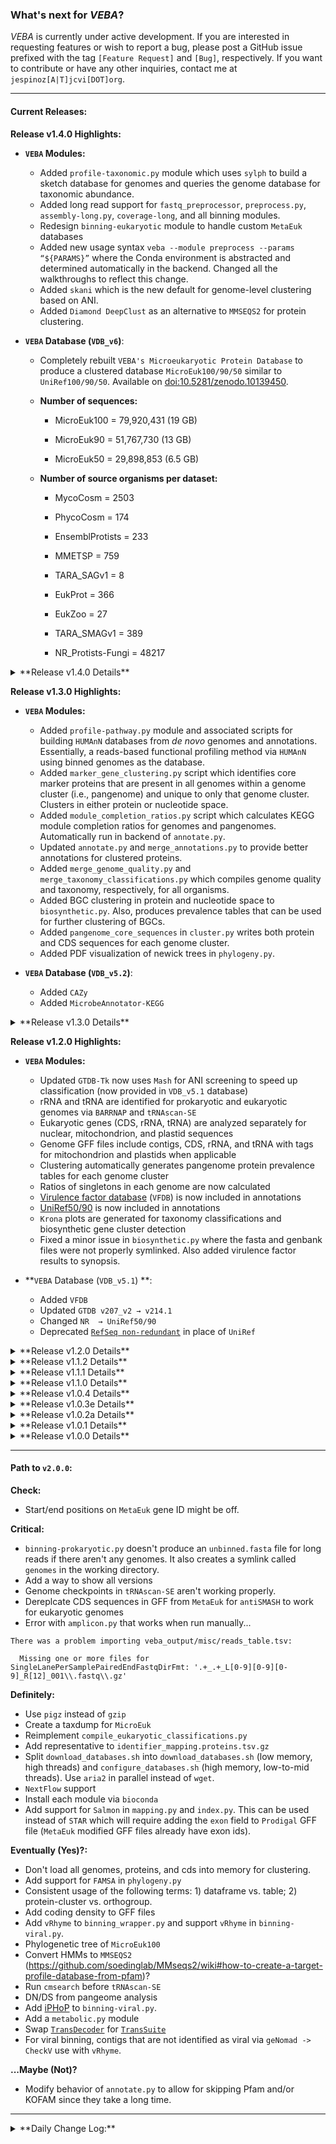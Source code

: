 ### What's next for *VEBA*?

*VEBA* is currently under active development. If you are interested in requesting features or wish to report a bug, please post a GitHub issue prefixed with the tag `[Feature Request]` and `[Bug]`, respectively.  If you want to contribute or have any other inquiries, contact me at `jespinoz[A|T]jcvi[DOT]org`.

________________________________________________________________

#### Current Releases:

**Release v1.4.0 Highlights:**

* **`VEBA` Modules:**

	* Added `profile-taxonomic.py` module which uses `sylph` to build a sketch database for genomes and queries the genome database for taxonomic abundance.
	* Added long read support for `fastq_preprocessor`, `preprocess.py`, `assembly-long.py`, `coverage-long`, and all binning modules.
	* Redesign `binning-eukaryotic` module to handle custom `MetaEuk` databases
	* Added new usage syntax `veba --module preprocess --params “${PARAMS}”` where the Conda environment is abstracted and determined automatically in the backend.  Changed all the walkthroughs to reflect this change.
	* Added `skani` which is the new default for genome-level clustering based on ANI.
	* Added `Diamond DeepClust` as an alternative to `MMSEQS2` for protein clustering.

* **`VEBA` Database (`VDB_v6`)**:

	* Completely rebuilt `VEBA's Microeukaryotic Protein Database` to produce a clustered database `MicroEuk100/90/50` similar to `UniRef100/90/50`. Available on [doi:10.5281/zenodo.10139450](https://zenodo.org/records/10139451).

	* **Number of sequences:**

		 * MicroEuk100 = 79,920,431 (19 GB)
		
		 * MicroEuk90  = 51,767,730 (13 GB)
		
		 * MicroEuk50  = 29,898,853 (6.5 GB)

 

	* **Number of source organisms per dataset:**

		* MycoCosm = 2503
		
		* PhycoCosm = 174
		
		* EnsemblProtists = 233
		
		* MMETSP = 759
		
		* TARA_SAGv1 = 8
		
		* EukProt = 366
		
		* EukZoo = 27
		
		* TARA_SMAGv1 = 389
		
		* NR_Protists-Fungi = 48217

<details>
	<summary>**Release v1.4.0 Details**</summary>
* [2023.12.15] - Added `profile-taxonomic.py` module which uses `sylph` to build a sketch database for genomes and queries the genome database similar to `Kraken` for taxonomic abundance.
* [2023.12.14] - Removed requirement to have `--estimated_assembly_size` for Flye per [Flye Issue #652](https://github.com/fenderglass/Flye/issues/652).
* [2023.12.14] - Added `sylph` to `VEBA-profile_env` for abundance profiling of genomes.
* [2023.12.13] - Dereplicate duplicate contigs in `concatenate_fasta.py`.
* [2023.12.12] - Added `--reference_gzipped` to `index.py` and `mapping.py` with new default being that the reference fasta is not gzipped.
* [2023.12.11] - Added `skani` as new default for genome clustering in `cluster.py`, `global_clustering.py`, and `local_clustering.py`.
* [2023.12.11] - Added support for long reads in `fastq_preprocessor`, `preprocess.py`, `assembly-long.py`, `coverage-long`, and all binning modules.
* [2023.11.28] - Fixed `annotations.protein_clusters.tsv.gz` from `merge_annotations.py` added in patch update of `v1.3.1`.
* [2023.11.14] - Added support for missing values in `compile_eukaryotic_classifications.py`.
* [2023.11.13] - Added `--metaeuk_split_memory_limit` argument with (experimental) default set to `36G` in `binning-eukaryotic.py` and `eukaryotic_gene_modeling.py`.
* [2023.11.10] - Added `--compressed 1` to `mmseqs createdb` in `download_databases.sh` installation script.
* [2023.11.10] - Added a check to `check_fasta_duplicates.py` and `clean_fasta.py` to make sure there are no `>` characters in fasta sequence caused from concatenating fasta files that are missing linebreaks.
* [2023.11.10] - Added `Diamond DeepClust` to `clustering_wrapper.py`, `global/local_clustering.py`, and `cluster.py`.  Changed `mmseqs2_wrapper.py` to `clustering_wrapper.py`.  Changed `easy-cluster` and `easy-linclust` to `mmseqs-cluster` and `mmseqs-linclust`.
* [2023.11.9] - Fixed viral quality in `merge_genome_quality_assessments.py`
* [2023.11.3] - Changed `consensus_genome_classification.py` to `consensus_genome_classification_ranked.py`.  Also, default behavior to allow for missing taxonomic levels.
* [2023.11.2] - Fixed the `merge_annotations.py` resulting in a memory leak when creating the `annotations.protein_clusters.tsv.gz` output table.  However, still need to correct the formatting for empty sets and string lists.

</details>

**Release v1.3.0 Highlights:**

* **`VEBA` Modules:**
	* Added `profile-pathway.py` module and associated scripts for building `HUMAnN` databases from *de novo* genomes and annotations.  Essentially, a reads-based functional profiling method via `HUMAnN` using binned genomes as the database.
	* Added `marker_gene_clustering.py` script which identifies core marker proteins that are present in all genomes within a genome cluster (i.e., pangenome) and unique to only that genome cluster.  Clusters in either protein or nucleotide space.
	* Added `module_completion_ratios.py` script which calculates KEGG module completion ratios for genomes and pangenomes. Automatically run in backend of `annotate.py`.
	* Updated `annotate.py` and `merge_annotations.py` to provide better annotations for clustered proteins.
	* Added `merge_genome_quality.py` and `merge_taxonomy_classifications.py` which compiles genome quality and taxonomy, respectively, for all organisms.
	* Added BGC clustering in protein and nucleotide space to `biosynthetic.py`.  Also, produces prevalence tables that can be used for further clustering of BGCs.
	* Added `pangenome_core_sequences` in `cluster.py` writes both protein and CDS sequences for each genome cluster.
	* Added PDF visualization of newick trees in `phylogeny.py`.

	
* **`VEBA` Database (`VDB_v5.2`)**:
	* Added `CAZy`
	* Added `MicrobeAnnotator-KEGG`

<details>
	<summary>**Release v1.3.0 Details**</summary>
	
* Update `annotate.py` and `merge_annotations.py` to handle `CAZy`.  They also properly address clustered protein annotations now. 
* Added `module_completion_ratio.py` script which is a fork of `MicrobeAnnotator` [`ko_mapper.py`](https://github.com/cruizperez/MicrobeAnnotator/blob/master/microbeannotator/pipeline/ko_mapper.py).  Also included a database [Zenodo: 10020074](https://zenodo.org/records/10020074) which will be included in `VDB_v5.2`
* Added a checkpoint for `tRNAscan-SE` in `binning-prokaryotic.py` and `eukaryotic_gene_modeling_wrapper.py`.
* Added `profile-pathway.py` module and `VEBA-profile_env` environments which is a wrapper around `HUMAnN` for the custom database created from `annotate.py` and `compile_custom_humann_database_from_annotations.py`
* Added `GenoPype version` to log output
* Added `merge_genome_quality.py` which combines `CheckV`, `CheckM2`, and `BUSCO` results.
* Added `compile_custom_humann_database_from_annotations.py` which compiles a `HUMAnN` protein database table from the output of `annotate.py` and taxonomy classifications.
* Added functionality to `merge_taxonomy_classifications.py` to allow for `--no_domain` and `--no_header` which will serve as input to `compile_custom_humann_database_from_annotations.py`
* Added `marker_gene_clustering.py` script which gets core marker genes unique to each SLC (i.e., pangenome). `average_number_of_copies_per_genome` to protein clusters.
* Added `--minimum_core_prevalence` in `global_clustering.py`, `local_clustering.py`, and `cluster.py` which indicates prevalence ratio of protein clusters in a SLC will be considered core.  Also remove `--no_singletons` from `cluster.py` to avoid complications with marker genes.  Relabeled `--input` to `--genomes_table` in clustering scripts/module.
* Added a check in `coverage.py` to see if the `mapped.sorted.bam` files are created, if they are then skip them.  Not yet implemented for GNU parallel option.
* Changed default representative sequence format from table to fasta for `mmseqs2_wrapper.py`.
* Added `--nucleotide_fasta_output` to `antismash_genbank_to_table.py` which outputs the actual BGC DNA sequence. Changed `--fasta_output` to `--protein_fasta_output` and added output to `biosynthetic.py`. Changed BGC component identifiers to `[bgc_id]_[position_in_bgc]|[start]:[end]([strand])` to match with `MetaEuk` identifiers. Changed `bgc_type` to `protocluster_type`.  `biosynthetic.py` now supports GFF files from `MetaEuk` (exon and gene features not supported by `antiSMASH`).  Fixed error related to `antiSMASH` adding CDS (i.e., `allorf_[start]_[end]`) that are not in GFF so `antismash_genbank_to_table.py` failed in those cases. 
* Added `ete3` to `VEBA-phylogeny_env.yml` and automatically renders trees to PDF.
* Added presets for `MEGAHIT` using the `--megahit_preset` option. 
* The change for using `--mash_db` with `GTDB-Tk` violated the assumption that all prokaryotic classifications had a `msa_percent` field which caused the cluster-level taxonomy to fail.  `compile_prokaryotic_genome_cluster_classification_scores_table.py` fixes this by uses `fastani_ani` as the weight when genomes were classified using ANI and `msa_percent` for everything else.  Initial error caused unclassified prokaryotic for all cluster-level classifications.
* Fixed small error where empty gff files with an asterisk in the name were created for samples that didn't have any prokaryotic MAGs.
* Fixed critical error where descriptions in header were not being removed in `eukaryota.scaffolds.list` and did not remove eukaryotic scaffolds in `seqkit grep` so `DAS_Tool` output eukaryotic MAGs in `identifier_mapping.tsv` and `__DASTool_scaffolds2bin.no_eukaryota.txt`
* Fixed `krona.html` in `biosynthetic.py` which was being created incorrectly from `compile_krona.py` script.
* Create `pangenome_core_sequences` in `global_clustering.py` and `local_clustering.py` which writes both protein and CDS sequences for each SLC.  Also made default in `cluster.py` to NOT do local clustering switching `--no_local_clustering` to `--local_clustering`.
* `pandas.errors.InvalidIndexError: Reindexing only valid with uniquely valued Index objects` in `biosynthetic.py` when `Diamond` finds multiple regions in one hit that matches.  Added `--sort_by` and `--ascending` to `concatenate_dataframes.py` along with automatic detection and removal of duplicate indices.  Also added `--sort_by bitscore` in `biosynthetic.py`.
* Added core pangenome and singleton hits to clustering output
* Updated `--megahit_memory` default from 0.9 to 0.99
* Fixed error in `genomad_taxonomy_wrapper.py` where `viral_taxonomy.tsv` should have been `taxonomy.tsv`.
* Fixed minor error in `assembly.py` that was preventing users from using `SPAdes` programs that were not `spades.py`, `metaspades.py`, or `rnaspades.py` that was the result of using an incorrect string formatting.
* Updated `bowtie2` in preprocess, assembly, and mapping modules.  Updated `fastp` and `fastq_preprocessor` in preprocess module.

</details>


**Release v1.2.0 Highlights:**

* **`VEBA` Modules:**
	* Updated `GTDB-Tk` now uses `Mash` for ANI screening to speed up classification (now provided in `VDB_v5.1` database)
	* rRNA and tRNA are identified for prokaryotic and eukaryotic genomes via `BARRNAP` and `tRNAscan-SE`
	* Eukaryotic genes (CDS, rRNA, tRNA) are analyzed separately for nuclear, mitochondrion, and plastid sequences
	* Genome GFF files include contigs, CDS, rRNA, and tRNA with tags for mitochondrion and plastids when applicable
	* Clustering automatically generates pangenome protein prevalence tables for each genome cluster
	* Ratios of singletons in each genome are now calculated
	* [Virulence factor database](http://www.mgc.ac.cn/VFs/main.htm) (`VFDB`) is now included in annotations
	* [UniRef50/90](https://www.uniprot.org/help/uniref) is now included in annotations
	* `Krona` plots are generated for taxonomy classifications and biosynthetic gene cluster detection
	* Fixed a minor issue in `biosynthetic.py` where the fasta and genbank files were not properly symlinked.  Also added virulence factor results to synopsis.
	
	
* **`VEBA` Database (`VDB_v5.1`) **:
	* Added `VFDB`
	* Updated `GTDB v207_v2 → v214.1`
	* Changed `NR  → UniRef50/90` 
	* Deprecated [`RefSeq non-redundant`](https://www.ncbi.nlm.nih.gov/refseq/about/nonredundantproteins/) in place of `UniRef`

<details>
	<summary>**Release v1.2.0 Details**</summary>

* Fixed minor error in `binning-prokaryotic.py` where the `--veba_database` argument wasn't utilized and only the environment variable `VEBA_DATABASE` could be used.
* Updated the Docker images to have `/volumes/input`, `/volumes/output`, and `/volumes/database` directories to mount. 
* Replaced `prodigal` with `pyrodigal` as it is faster and under active development.
* Added support for missing classifications in `compile_krona.py` and `consensus_genome_classification.py`.
* Updated `GTDB-Tk` from version `2.1.3` → `2.3.0` and `GTDB` from version `r202_v2` → `r214`. Changed `${VEBA_DATABASE}/Classify/GTDBTk` → `${VEBA_DATABASE}/Classify/GTDB`.  Added `gtdb_r214.msh` to `GTDB` database for ANI screening.
* Added pangenome and singularity tables to `cluster.py` (and associated global/local clustering scripts) to output automatically.
* Added `compile_gff.py` to merge CDS, rRNA, and tRNA GFF files.  Used in `binning-prokaryotic.py` and `binning-viral.py`.  `binning-eukaryotic.py` uses the source of this in the backend of `filter_busco_results.py`. Includes GC content for contigs and various tags. 
* Updated `BUSCO v5.3.2 -> v5.4.3` which changes the json output structure and made the appropriate changes in `filter_busco_results.py`.
* Added `eukaryotic_gene_modeling_wrapper.py` which 1) splits nuclear, mitochondrial, and plastid genomes; 2) performs gene modeling via `MetaEuk` and `Pyrodigal`; 3) performs rRNA detection via `BARRNAP`; 4) performs tRNA detection via `tRNAscan-SE`; 5) merges processed GFF files; and 5) calculates sequences statistics. 
* Added `gene_biotype=protein_coding` to `P(y)rodigal(-GV)` GFF output. 
* Added `VFDB` to `annotate.py` and database.
* Compiled and pushed `gtdb_r214.msh` mash file to [Zenodo:8048187](https://zenodo.org/record/8048187) which is now used by default in `classify-prokaryotic.py`.  It is now included in `VDB_v5.1`.
* Cleaned up global and local clustering intermediate files.  Added pangenome tables and singelton information to outputs.

</details>


<details>
	<summary>**Release v1.1.2 Details**</summary>
	
* Created Docker images for all modules
* Replaced all absolute path symlinks with relative symlinks
* Changed `prokaryotic_taxonomy.tsv` and `prokaryotic_taxonomy.clusters.tsv` in `classify-prokaryotic.py` (along with eukaryotic and viral) files to `taxonomy.tsv` and `taxonomy.clusters.tsv` for uniformity.
* Updating all symlinks to relative links (also in `fastq_preprocessor`) to prepare for dockerization and updating all environments to use updated GenoPype 2023.4.13.
* Changed `nr` to `uniref` in `annotate.py` and added `propagate_annotations_from_representatives.py` script while simplifying `merge_annotations_and_taxonomy.py` to `merge_annotations.py` and excluding taxonomy operations.
* Changed `nr` to `UniRef90` and `UniRef50` in `VDB_v5` 
* Changed `orfs_to_orthogroups.tsv` to `proteins_to_orthogroups.tsv` for consistency with the `cluster.py` module.  Will eventually find some consitency with `scaffolds_to_bins/scaffolds_to_mags` but this will be later.
* Added a `scaffolds_to_mags.tsv` in the clustering output.
* Added `convert_counts_table.py` which converts a counts table (and metadata) to [Pandas pickle](https://pandas.pydata.org/docs/reference/api/pandas.DataFrame.to_pickle.html), [Anndata h5ad](https://anndata.readthedocs.io/en/latest/generated/anndata.AnnData.write_h5ad.html), or [Biom hdf5](https://biom-format.org/documentation/generated/biom.table.Table.to_hdf5.html#biom.table.Table.to_hdf5)
* Fixed output directory for `mapping.py` which now uses `output_directory/${NAME}` structure like `binning-*.py`.
* Removed "python" prefix for script calls and now uses shebang in script for executable. Also added single paranthesis around script filepath (e.g., `'[script_filepath]'`) to escape characters/spaces in filepath.
* Added support for `index.py` to accept individual `--references [file.fasta]` and `--gene_models [file.gff]`.
* Added `stdin` support for `scaffolds_to_bins.py` along with the ability to input genome tables [id_genome]<tab>[filepath].  Also added progress bars.
* As a result of [issues/22](https://github.com/jolespin/veba/issues/22), `assembly.py`, `assembly-sequential.py`, `binning-*.py`, and `mapping.py` will use `-p --countReadPairs` for `featureCounts` and updates `subread 2.0.1 → subread 2.0.3`.  For `binning-*.py`, long reads can be used with the `--long_reads` flag.
* Updated `cluster.py` and associated `global_clustering.py`/`local_clustering.py` scripts to use `mmseqs2_wrapper.py` which now automatically outputs representative sequences.  
* Added `check_fasta_duplicates.py` script that gives `0` and `1` exit codes for fasta without and with duplicates, respectively.  Added `reformat_representative_sequences.py` to reformat representative sequences from `MMSEQS2` into either a table or fasta file where the identifers are cluster labels.  Removed `--dbtype` from `[global/local]_clustering.py`.  Removed appended prefix for `.graph.pkl` and `dict.pkl` in `edgelist_to_clusters.py`.  Added `mmseqs2_wrapper.py` and `hmmer_wrapper.py` scripts.
* Added an option to `merge_generalized_mapping.py` to include the sample index in a filepath and also an option to remove empty features (useful for Salmon).  Added an `executable='/bin/bash'` option to the `subprocess.Popen` calls in `GenoPype` to address [issues/23](https://github.com/jolespin/veba/issues/23).
* Added `genbanks/[id_genome]/` to output directory of `biosynthetic.py` which has symlinks to all the BGC genbanks from `antiSMASH`.

</details>

<details>
	<summary>**Release v1.1.1 Details**</summary>

* Most important update includes fixing a broken VEBA-`binning-viral.yml` install recipe which had package conflicts for `aria2` 30e8b0a.
* Fixes on conda-related environment variables in the install scripts.
* Added `MIBiG` to database and `annotate.py`
* Added a composite label for annotations in `annotate.py`
* Added `--dastool_minimum_score` to `binning-prokaryotic.py` module
* Added a wrapper around `STAR` aligner
* Updated `merge_generalized_mapping.py` script to take in BAM files instead of being dependent on a specific directory.
* Added option to have no header in `subset_table.py`

</details>

<details>
	<summary>**Release v1.1.0 Details**</summary>
	
* **Modules**:

	* `annotate.py`
		* Added `NCBIfam-AMRFinder` AMR domain annotations
		* Added `AntiFam` contimination annotations
		* Uses `taxopy` instead of `ete3` in backend with `merge_annotations_and_score_taxonomy.py`
	
	* `assembly.py`
		* Added a `transcripts_to_genes.py` script which creates a `genes_to_transcripts.tsv` table that can be used with `TransDecoder`.

	* `binning-prokaryotic.py`
		* Updated `CheckM` → `CheckM2`.  This removes the dependency of `GTDB-Tk` and EXTREMELY REDUCES compute resource requirements (e.g., memory and time) as `CheckM2` automatically handles candidate phyla radiation.  With this, several backend scripts were deprecated.  This cleans up the binning pipeline and error messages SUBSTANTIALLY.
		* Uses `binning_wrapper.py` for all binning.  This makes it easier to add new binning algorithms in the future (e.g., `VAMB`).  Also, check out the new multi-split binning functionality described below.
		* Added `--skip_concoct` in addition to the already existing `--skip_maxbin2` option as `MaxBin2` takes very long when there's a lot of contigs and `CONCOCT` takes a long time when there are a lot of samples (i.e., BAM files).  `MetaBAT2` is not optional.  
		
	* `binning-viral.py`
		* Complete rewrite of this module which now uses `geNomad` as the default binning algorithm but still supports `VirFinder`.
		* If `VirFinder` is used, the `genomad annotate` is run via the `genomad_taxonomy_wrapper.py` script included in the update. 
		* Updated `Prodigal` → `Prodigal-GV` to handle additional viral genetic codes.
		
	* `biosynthetic.py`
		* Introduces `component_id` and `bgc_id` which are unique, pareseable, and informative.  For example, `component_id = SRR17458614__CONCOCT__P.2__9|NODE_3319_length_2682_cov_2.840502|region001_1|2-2681(+)` contains the unique `bgc_id` (i.e., `SRR17458614__CONCOCT__P.2__9|NODE_3319_length_2682_cov_2.840502|region001`), shows that it is the 1st gene in the cluster (the `_1` in `region001_1`), and the gene start/end/strand.  The `bgc_id` is composed of the `genome_id|contig_id|region_id`.
		
	* `classify-prokaryotic.py`
		* Updated `GTDB-Tk v2.1.1` →  `GTDB-Tk v2.2.3`.  For now, `--skip_ani_screen` is the only option because of [this thread](https://forum.gtdb.ecogenomic.org/t/how-can-i-use-the-mash-db-option-of-classify-wf/429/4).  However, `--mash_db` may be an option in the near future.
		* Added functionality to classify prokaryotic genomes that were not binned via `VEBA` which is available with the `--genomes` option (`--prokaryotic_binning_directory` is still available which can leverage existing intermediate files).		
	* `classify-eukaryotic.py`
		* Added functionality to classify eukaryotic genomes that were not binned via `VEBA` which is available with the `--genomes` option (`--eukaryotic_binning_directory` is still available which can leverage existing intermediate files). This is implemented by using the `eukaryota_odb10` markers from the `VEBA Microeukaryotic Database` to substantially improve performance and decrease resources required for gene models.
	
	* `classify-viral.py`
		* Complete rewrite of this module which does not rely on (deprecated) intermediate files from `CheckV`.
		* Uses taxonomy generated from `geNomad` and `consensus_genome_classification_unranked.py` (a wrapper around `taxopy`) that can handle the chaotic taxonomy of viruses.
		* Added functionality to classify viral genomes that were not binned via `VEBA` which is available with the `--genomes` option (`--viral_binning_directory` is still available which can leverage existing intermediate files).

	* `cluster.py`
		* Complete rewrite of this module which now uses `MMSEQS2` as the orthogroup detection algorithm instead of `OrthoFinder`.  `OrthoFinder` is overkill for creating protein clusters and it generates thousands of intermediate files (e.g., fasta, alignments, trees, etc.) which substantially increases the compute time.  `MMSEQS2` has very similar performance with a fraction of the resources and compute time.  Clustered the entire [*Plastisphere* dataset](https://figshare.com/articles/dataset/Genome_assemblies_gene_models_gene_annotations_taxonomy_classifications_clusters_and_counts_tables/20263974) on a local machine in ~30 minutes compared to several days on a HPC.
		* Now that the resources are minimal, clustering is performed at global level as before (i.e., all samples in the dataset) and now at the local level, optionally but ON by default, which clusters all genomes within a sample.  Accompanying wrapper scripts are `global_clustering.py` and `local_clustering.py`.
		* The genomic and functional feature compression ratios (FCR) (described [here](https://bmcbioinformatics.biomedcentral.com/articles/10.1186/s12859-022-04973-8)]) are now calculated automatically.  The calculation is `1 - number_of_clusters/number_of_features` which can easily be converted into an unsupervised biodiversity metric.  This is calculated at the global (original implementation) and local levels.
		* Input is now a table with the following columns: `[organism_type]<tab>[id_sample]<tab>[id_mag]<tab>[genome]<tab>[proteins]` and is generated easily with the `compile_genomes_table.py` script.  This allows clustering to be performed for prokaryotes, eukaryotes, and viruses all at the same time.
		* SLC-specific orthogroups (SSO) are now refered to as SLC-specific protein clusters (SSPC).
		* Support zfilling (e.g., `zfill=3, SLC7 → SLC007`) for genomic and protein clusters.
		* Deprecated `fastani_to_clusters.py` to now use the more generalizable `edgelist_to_clusters.py` which is used for both genomic and protein clusters.  This also outputs a `NetworkX` graph and a pickled dictionary `{"cluster_a":{"component_1", "component_2", ..., "component_n"}}`
		
	* `phylogeny.py`
		* Updated `MUSCLE` to `v5` which has `-align` and `-super5` algorithms which are now accessible with `--alignment_algorithm`.  Cannot use `stdin` so now the fasta files are not gzipped.  The `merge_msa.py` now output uncompressed fasta as default and can output gzipped with the `--gzip` flag.

		
* **`VEBA Database`**:
	* `VDB_v3.1` → `VDB_v4`
		* Updated `CheckV DB v1.0` → `CheckV DB v1.5`
		* Added `geNomad DB v1.2`
		* Added `CheckM2 DB`
		* Removed `CheckM DB`
		* Removed `taxa.sqlite` and `taxa.sqlite.traverse.pkl`
		* Added `reference.eukaryota_odb10.list` and corresponding `MMSEQS2` database (i.e., `microeukaryotic.eukaryota_odb10`)
		* Added `NCBIfam-AMRFinder` marker set for annotation
		* Added `AntiFam` marker set for contamination
		* Marker sets HMMs are now all gzipped (previously could not gzip because `CheckM` CPR workflow)

* **Scripts:**
	* Added:
		* `append_geneid_to_transdecoder_gff.py`
		* `bowtie2_wrapper.py`
		* `compile_genomes_table.py`
		* `consensus_genome_classification_unranked.py`
		* `cut_table.py`
		* `cut_table_by_column_labels.py`
		* `drop_missing_values.py`
		* `edgelist_to_clusters.py`
		* `filter_checkm2_results.py`
		* `genomad_taxonomy_wrapper.py`
		* `global_clustering.py`
		* `local_clustering.py`
		* `partition_multisplit_bins.py`
		* `scaffolds_to_clusters.py`
		* `scaffolds_to_samples.py`
		* `transcripts_to_genes.py`
		* `transdecoder_wrapper.py` (Note: Requires separate environment to run due to dependency conflicts)

	* Updated:
		* `antismash_genbanks_to_table.py` - Added option to output biosynthetic gene cluster (BGC) fasta. Adds unique (and parseable) BGC identifiers making the output much more useful.
		* `binning_wrapper.py` - This binning wrapper now includes functionality to use multi-split binning (i.e., concatenated contigs from different assemblies, map all reads to the contigs, bin all together, and then parition bins by sample).  This concept AFAIK was first introduced in the [`VAMB`](https://www.nature.com/articles/s41587-020-00777-4) paper.
		* `compile_reads_table.py` - Minimal change but now the extension excludes the `.` to make usage more consistent with other tools.
		* `consensus_genome_classification.py` - Changed the output to match that of `consensus_genome_classification_unranked.py`.
		* `filter_checkv_results.py` - Option to use taxonomy and viral summaries generated by `geNomad`.
		* `scaffolds_to_bins.py` - Support for getting scaffolds to bins for a list of genomes via `--genomes` argument while maintaining original support with `--binning_directory` argument.
		* `subset_table.py` - Added option to set index column and to drop duplicates.
		* `virfinder_wrapper.r` - Used to be `VirFinder_wrapper.R`.  This now has an option to use FDR values instead of P values.
		* `merge_annotations_and_score_taxonomy.py` - Completely rewritten.  Uses `taxopy` instead of `ete3`.
		* `merge_msa.py` - Output uncompressed protein fasta files by default and can compress with `--gzip` flag.

	* Deprecated:
		* `adjust_genomes_for_cpr.py`
		* `filter_checkm_results.py`
		* `fastani_to_clusters.py`
		* `partition_orthogroups.py`
		* `partition_clusters.py`
		* `compile_viral_classifications.py`
		* `build_taxa_sqlite.py`

* **Miscellaneous**:

	* Updated environments and now add versions to environments.
	* Added `mamba` to installation to speed up.
	* Added `transdecoder_wrapper.py` which is a wrapper around `TransDecoder` with direct support for `Diamond` and `HMMSearch` homology searches.  Also includes `append_geneid_to_transdecoder_gff.py` which is run in the backend to clean up the GFF file and make them compatible with what is output by `Prodigal` and `MetaEuk` runs of `VEBA`.
	* Added support for using `n_jobs -1` to use all available threads (similar to `scikit-learn` methodology).

</details>

<details>
	<summary>**Release v1.0.4 Details**</summary>
	
* Added `biopython` to `VEBA-assembly_env` which is needed when running `MEGAHIT` as the scaffolds are rewritten and [an error](https://github.com/jolespin/veba/issues/17) was raised. [aea51c3](https://github.com/jolespin/veba/commit/aea51c3e0b775aec90f7343f01cad6911f526f0a)
* Updated Microeukaryotic protein database to exclude a few higher eukaryotes that were present in database, changed naming scheme to hash identifiers (from `cat reference.faa | seqkit fx2tab -s -n > id_to_hash.tsv`).  Switching database from [FigShare](https://figshare.com/articles/dataset/Microeukaryotic_Protein_Database/19668855) to [Zenodo](https://zenodo.org/record/7485114#.Y6vZO-zMKDU).  Uses database version `VDB_v3` which has the updated microeukaryotic protein database (`VDB-Microeukaryotic_v2`) [0845ba6](https://github.com/jolespin/veba/commit/0845ba6be65f3486d61fe7ae21a2937efeb42ee9)

</details>

<details>
	<summary>**Release v1.0.3e Details**</summary>
	
* Patch fix for `install_veba.sh` where `install/environments/VEBA-assembly_env.yml` raised [a compatibilty error](https://github.com/jolespin/veba/issues/15) when creating the `VEBA-assembly_env` environment. [c2ab957](https://github.com/jolespin/veba/commit/c2ab957be132d34e6b99d6dea394be4572b83066)
* Patch fix for `VirFinder_wrapper.R` where `__version__ = ` variable was throwing [an R error](https://github.com/jolespin/veba/issues/13) when running `binning-viral.py` module. [19e8f38](https://github.com/jolespin/veba/commit/19e8f38a5050328b7ba88b2271f0221073748cbb)
* Patch fix for `filter_busco_results.py` where [an error](https://github.com/jolespin/veba/issues/12) arose that produced empty `identifier_mapping.metaeuk.tsv` subset tables. [359e4569](https://github.com/jolespin/veba/commit/359e45699fc6d6fdf739350263fd34c6e4a62f94)
* Patch fix for `compile_metaeuk_identifiers.py` where [a Python error](https://github.com/jolespin/veba/issues/11) arised when duplicate gene identifiers were present.  [c248527](https://github.com/jolespin/veba/commit/c248527da9edef5ba2ebee348d707d8ece29fbee)
* Patch fix for `install_veba.sh` where `install/environments/VEBA-preprocess_env.yml` raised [a compatibilty error](https://github.com/jolespin/veba/issues/10) when creating the `VEBA-preprocess_env` environment [8ed6eea](https://github.com/jolespin/veba/commit/8ed6eeaee1037694cf324d8fa4da6190578b9688)
* Added `biosynthetic.py` module which runs antiSMASH and converts genbank files to tabular format. [6c0ed82](https://github.com/jolespin/veba/commit/6c0ed82c804ad60a4f1ae51f3e5fecd14dba845f)
* Added `megahit` support for `assembly.py` module (not yet available in `assembly-sequential.py`). [6c0ed82](https://github.com/jolespin/veba/commit/6c0ed82c804ad60a4f1ae51f3e5fecd14dba845f) 
* Changed `-P/--spades_program` to `-P/--program` for `assembly.py`. [6c0ed82](https://github.com/jolespin/veba/commit/6c0ed82c804ad60a4f1ae51f3e5fecd14dba845f)
* Replaced penultimate step in `binning-prokaryotic.py` to use `adjust_genomes_for_cpr.py` instead of the extremely long series of bash commands.  This will make it easier to diagnose errors in this critical step.  [6c0ed82](https://github.com/jolespin/veba/commit/6c0ed82c804ad60a4f1ae51f3e5fecd14dba845f)
* Added support for contig descriptions and added MAG identifier in fasta files in `binning-eukaryotic.py`.  Now uses the `metaeuk_wrapper.py` script for the `MetaEuk` step.  [6c0ed82](https://github.com/jolespin/veba/commit/6c0ed82c804ad60a4f1ae51f3e5fecd14dba845f)
* Added separate option of `--run_metaplasmidspades` for `assembly-sequential.py` instead of making it mandatory (now it just runs `biosyntheticSPAdes` and `metaSPAdes` by default). [6c0ed82](https://github.com/jolespin/veba/commit/6c0ed82c804ad60a4f1ae51f3e5fecd14dba845f)
* Added `--use_mag_as_description` in `parition_gene_models.py` script to include the MAG identifier in the contig description of the fasta header which is default in `binning-prokaryotic.py`. [6c0ed82](https://github.com/jolespin/veba/commit/6c0ed82c804ad60a4f1ae51f3e5fecd14dba845f)
* Added `adjust_genomes_for_cpr.py` script to easier run and understand the CPR adjustment step of `binning-prokaryotic.py`. [6c0ed82](https://github.com/jolespin/veba/commit/6c0ed82c804ad60a4f1ae51f3e5fecd14dba845f)
* Added support for fasta header descriptions in `binning-prokaryotic.py`. [6c0ed82](https://github.com/jolespin/veba/commit/6c0ed82c804ad60a4f1ae51f3e5fecd14dba845f)
* Added functionality to `replace_fasta_descriptions.py` script to be able to use a string for replacing fasta headers in addition to the original functionality. [6c0ed82](https://github.com/jolespin/veba/commit/6c0ed82c804ad60a4f1ae51f3e5fecd14dba845f)

</details>

<details>
	<summary>**Release v1.0.2a Details**</summary>

* Updated *GTDB-Tk* in `VEBA-binning-prokaryotic_env` from `1.x` to `2.x` (this version uses much less memory): [f3507dd](https://github.com/jolespin/veba/commit/f3507dd13a42960e3671c9f8a106c9974fbfce21)
* Updated the *GTDB-Tk* database from `R202` to `R207_v2` to be compatible with *GTDB-Tk v2.x*: [f3507dd](https://github.com/jolespin/veba/commit/f3507dd13a42960e3671c9f8a106c9974fbfce21)
* Updated the [GRCh38 no-alt analysis set](https://genome-idx.s3.amazonaws.com/bt/GRCh38_noalt_as.zip) to [T2T CHM13v2.0](https://genome-idx.s3.amazonaws.com/bt/chm13v2.0.zip) for the default human reference: [5ccb4e2](https://github.com/jolespin/veba/commit/5ccb4e20564513707fcc3420b18237974455e196)
* Added an experimental `amplicon.py` module for short-read ASV detection via the *DADA2* workflow of *QIIME2*: [cd4ed2b](https://github.com/jolespin/veba/commit/cd4ed2bfe35d5379a63dd3294c229f2c861f6f77)
* Added additional functionality to `compile_reads_table.py` to handle advanced parsing of samples from fastq directories while also maintaining support for parsing filenames from `veba_output/preprocess`: [cd4ed2b](https://github.com/jolespin/veba/commit/cd4ed2bfe35d5379a63dd3294c229f2c861f6f77)
* Added `sra-tools` to `VEBA-preprocess_env`: [f3507dd](https://github.com/jolespin/veba/commit/f3507dd13a42960e3671c9f8a106c9974fbfce21)
* Fixed symlinks to scripts for `install_veba.sh`: [d1fad03](https://github.com/jolespin/veba/commit/d1fad03b71537cc6cc0d47fee426b6610000752a)
* Added missing `CHECKM_DATA_PATH` environment variable to `VEBA-binning-prokaryotic_env` and `VEBA-classify_env`: [d1fad03](https://github.com/jolespin/veba/commit/d1fad03b71537cc6cc0d47fee426b6610000752a)

</details>



<details>
	<summary>**Release v1.0.1 Details**</summary>

* Fixed the fatal binning-eukaryotic.py error: [7c5addf](https://github.com/jolespin/veba/commit/7c5addf9ed6e8e45502274dd353f20b211838a41)
* Fixed the minor file naming in cluster.py: [5803845](https://github.com/jolespin/veba/commit/58038451dac0791899aa7fca3f9d79454cb9ed46)
* Removes left-over human genome tar.gz during database download/config: [5803845](https://github.com/jolespin/veba/commit/58038451dac0791899aa7fca3f9d79454cb9ed46)

</details>


<details>
	<summary>**Release v1.0.0 Details**</summary>
	
* Released with *BMC Bionformatics* publication (doi:10.1186/s12859-022-04973-8).

</details>

________________________________________________________________

#### Path to `v2.0.0`:

**Check:**

* Start/end positions on `MetaEuk` gene ID might be off.

**Critical:**

* `binning-prokaryotic.py` doesn't produce an `unbinned.fasta` file for long reads if there aren't any genomes.  It also creates a symlink called `genomes` in the working directory.
* Add a way to show all versions
* Genome checkpoints in `tRNAscan-SE` aren't working properly.
* Dereplcate CDS sequences in GFF from `MetaEuk` for `antiSMASH` to work for eukaryotic genomes
* Error with `amplicon.py` that works when run manually...

```
There was a problem importing veba_output/misc/reads_table.tsv:

  Missing one or more files for SingleLanePerSamplePairedEndFastqDirFmt: '.+_.+_L[0-9][0-9][0-9]_R[12]_001\\.fastq\\.gz'
```

**Definitely:**

* Use `pigz` instead of `gzip`
* Create a taxdump for `MicroEuk`
* Reimplement `compile_eukaryotic_classifications.py`
* Add representative to `identifier_mapping.proteins.tsv.gz`
* Split `download_databases.sh`  into `download_databases.sh` (low memory, high threads) and `configure_databases.sh` (high memory, low-to-mid threads).  Use `aria2` in parallel instead of `wget`.
* `NextFlow` support
* Install each module via `bioconda`
* Add support for `Salmon` in `mapping.py` and `index.py`.  This can be used instead of `STAR` which will require adding the `exon` field to `Prodigal` GFF file (`MetaEuk` modified GFF files already have exon ids). 


**Eventually (Yes)?:**

* Don't load all genomes, proteins, and cds into memory for clustering.
* Add support for `FAMSA` in `phylogeny.py`
* Consistent usage of the following terms: 1) dataframe vs. table; 2) protein-cluster vs. orthogroup.
* Add coding density to GFF files
* Add `vRhyme` to `binning_wrapper.py` and support `vRhyme` in `binning-viral.py`.
* Phylogenetic tree of `MicroEuk100`
* Convert HMMs to `MMSEQS2` (https://github.com/soedinglab/MMseqs2/wiki#how-to-create-a-target-profile-database-from-pfam)?
* Run `cmsearch` before `tRNAscan-SE`
* DN/DS from pangeome analysis
* Add [iPHoP](https://bitbucket.org/srouxjgi/iphop/src/main/) to `binning-viral.py`.
* Add a `metabolic.py` module	
* Swap [`TransDecoder`](https://github.com/TransDecoder/TransDecoder) for [`TransSuite`](https://github.com/anonconda/TranSuite)
* For viral binning, contigs that are not identified as viral via `geNomad -> CheckV` use with `vRhyme`.

**...Maybe (Not)?**

* Modify behavior of `annotate.py` to allow for skipping Pfam and/or KOFAM since they take a long time. 

________________________________________________________________


<details>
	<summary>**Daily Change Log:**</summary>
	
* [2023.12.15] - Added `profile-taxonomic.py` module which uses `sylph` to build a sketch database for genomes and queries the genome database similar to `Kraken` for taxonomic abundance.
* [2023.12.14] - Removed requirement to have `--estimated_assembly_size` for Flye per [Flye Issue #652](https://github.com/fenderglass/Flye/issues/652).
* [2023.12.14] - Added `sylph` to `VEBA-profile_env` for abundance profiling of genomes.
* [2023.12.13] - Dereplicate duplicate contigs in `concatenate_fasta.py`.
* [2023.12.12] - Added `--reference_gzipped` to `index.py` and `mapping.py` with new default being that the reference fasta is not gzipped.
* [2023.12.11] - Added `skani` as new default for genome clustering in `cluster.py`, `global_clustering.py`, and `local_clustering.py`.
* [2023.12.11] - Added support for long reads in `fastq_preprocessor`, `preprocess.py`, `assembly-long.py`, and all binning modules.
* [2023.11.28] - Fixed `annotations.protein_clusters.tsv.gz` from `merge_annotations.py` added in patch update of `v1.3.1`.
* [2023.11.14] - Added support for missing values in `compile_eukaryotic_classifications.py`.
* [2023.11.13] - Added `--metaeuk_split_memory_limit` argument with (experimental) default set to `36G` in `binning-eukaryotic.py` and `eukaryotic_gene_modeling.py`.
* [2023.11.10] - Added `--compressed 1` to `mmseqs createdb` in `download_databases.sh` installation script.
* [2023.11.10] - Added a check to `check_fasta_duplicates.py` and `clean_fasta.py` to make sure there are no `>` characters in fasta sequence caused from concatenating fasta files that are missing linebreaks.
* [2023.11.10] - Added `Diamond DeepClust` to `clustering_wrapper.py`, `global/local_clustering.py`, and `cluster.py`.  Changed `mmseqs2_wrapper.py` to `clustering_wrapper.py`.  Changed `easy-cluster` and `easy-linclust` to `mmseqs-cluster` and `mmseqs-linclust`.
* [2023.11.9] - Fixed viral quality in `merge_genome_quality_assessments.py`
* [2023.11.3] - Changed `consensus_genome_classification.py` to `consensus_genome_classification_ranked.py`.  Also, default behavior to allow for missing taxonomic levels.
* [2023.11.2] - Fixed the `merge_annotations.py` resulting in a memory leak when creating the `annotations.protein_clusters.tsv.gz` output table.  However, still need to correct the formatting for empty sets and string lists.
* [2023.10.27] - Update `annotate.py` and `merge_annotations.py` to handle `CAZy`.  They also properly address clustered protein annotations now. 
* [2023.10.18] - Added `module_completion_ratio.py` script which is a fork of `MicrobeAnnotator` [`ko_mapper.py`](https://github.com/cruizperez/MicrobeAnnotator/blob/master/microbeannotator/pipeline/ko_mapper.py).  Also included a database [Zenodo: 10020074](https://zenodo.org/records/10020074) which will be included in `VDB_v5.2`
* [2023.10.16] - Added a checkpoint for `tRNAscan-SE` in `binning-prokaryotic.py` and `eukaryotic_gene_modeling_wrapper.py`.
* [2023.10.16] - Added `profile-pathway.py` module and `VEBA-profile_env` environments which is a wrapper around `HUMAnN` for the custom database created from `annotate.py` and `compile_custom_humann_database_from_annotations.py`
* [2023.10.16] - Added `GenoPype version` to log output
* [2023.10.16] - Added `merge_genome_quality.py` which combines `CheckV`, `CheckM2`, and `BUSCO` results.
* [2023.10.11] - Added `compile_custom_humann_database_from_annotations.py` which compiles a `HUMAnN` protein database table from the output of `annotate.py` and taxonomy classifications.
* [2023.10.11] - Added functionality to `merge_taxonomy_classifications.py` to allow for `--no_domain` and `--no_header` which will serve as input to `compile_custom_humann_database_from_annotations.py`
* [2023.10.5] - Added `marker_gene_clustering.py` script which gets core marker genes unique to each SLC (i.e., pangenome). `average_number_of_copies_per_genome` to protein clusters.
* [2023.10.5] - Added `--minimum_core_prevalence` in `global_clustering.py`, `local_clustering.py`, and `cluster.py` which indicates prevalence ratio of protein clusters in a SLC will be considered core.  Also remove `--no_singletons` from `cluster.py` to avoid complications with marker genes.  Relabeled `--input` to `--genomes_table` in clustering scripts/module.
* [2023.9.21] - Added a check in `coverage.py` to see if the `mapped.sorted.bam` files are created, if they are then skip them.  Not yet implemented for GNU parallel option.
* [2023.9.15] - Changed default representative sequence format from table to fasta for `mmseqs2_wrapper.py`.
* [2023.9.12] - Added `--nucleotide_fasta_output` to `antismash_genbank_to_table.py` which outputs the actual BGC DNA sequence. Changed `--fasta_output` to `--protein_fasta_output` and added output to `biosynthetic.py`. Changed BGC component identifiers to `[bgc_id]_[position_in_bgc]|[start]:[end]([strand])` to match with `MetaEuk` identifiers. Changed `bgc_type` to `protocluster_type`.  `biosynthetic.py` now supports GFF files from `MetaEuk` (exon and gene features not supported by `antiSMASH`).  Fixed error related to `antiSMASH` adding CDS (i.e., `allorf_[start]_[end]`) that are not in GFF so `antismash_genbank_to_table.py` failed in those cases. 
* [2023.9.12] - Added `ete3` to `VEBA-phylogeny_env.yml` and automatically renders trees to PDF. #! Need to test
* [2023.9.11] - Added presets for `MEGAHIT` using the `--megahit_preset` option. 
* [2023.9.11] - The change for using `--mash_db` with `GTDB-Tk` violated the assumption that all prokaryotic classifications had a `msa_percent` field which caused the cluster-level taxonomy to fail.  `compile_prokaryotic_genome_cluster_classification_scores_table.py` fixes this by uses `fastani_ani` as the weight when genomes were classified using ANI and `msa_percent` for everything else.  Initial error caused unclassified prokaryotic for all cluster-level classifications.
* [2023.9.8] - Fixed small error where empty gff files with an asterisk in the name were created for samples that didn't have any prokaryotic MAGs.
* [2023.9.8] - Fixed critical error where descriptions in header were not being removed in `eukaryota.scaffolds.list` and did not remove eukaryotic scaffolds in `seqkit grep` so `DAS_Tool` output eukaryotic MAGs in `identifier_mapping.tsv` and `__DASTool_scaffolds2bin.no_eukaryota.txt`
* [2023.9.5] - Fixed `krona.html` in `biosynthetic.py` which was being created incorrectly from `compile_krona.py` script.
* [2023.8.30] - Create `pangenome_core_sequences` in `global_clustering.py` and `local_clustering.py` which writes both protein and CDS sequences for each SLC.  Also made default in `cluster.py` to NOT do local clustering switching `--no_local_clustering` to `--local_clustering`.
* [2023.8.30] - `pandas.errors.InvalidIndexError: Reindexing only valid with uniquely valued Index objects` in `biosynthetic.py` when `Diamond` finds multiple regions in one hit that matches.  Added `--sort_by` and `--ascending` to `concatenate_dataframes.py` along with automatic detection and removal of duplicate indices.  Also added `--sort_by bitscore` in `biosynthetic.py`.
* [2023.8.28] - Added core pangenome and singleton hits to clustering output
* [2023.8.25] - Updated `--megahit_memory` default from 0.9 to 0.99
* [2023.8.16] - Fixed error in `genomad_taxonomy_wrapper.py` where `viral_taxonomy.tsv` should have been `taxonomy.tsv`.	
* [2023.7.26] - Fixed minor error in `assembly.py` that was preventing users from using `SPAdes` programs that were not `spades.py`, `metaspades.py`, or `rnaspades.py` that was the result of using an incorrect string formatting.
* [2023.7.25] - Updated `bowtie2` in preprocess, assembly, and mapping modules.  Updated `fastp` and `fastq_preprocessor` in preprocess module.
* [2023.7.7] - Added `compile_gff.py` to merge CDS, rRNA, and tRNA GFF files.  Used in `binning-prokaryotic.py` and `binning-viral.py`.  `binning-eukaryotic.py` uses the source of this in the backend of `filter_busco_results.py`. Includes GC content for contigs and various tags. 
* [2023.7.6] - Updated `BUSCO v5.3.2 -> v5.4.3` which changes the json output structure and made the appropriate changes in `filter_busco_results.py`.
* [2023.7.3] - Added `eukaryotic_gene_modeling_wrapper.py` which 1) splits nuclear, mitochondrial, and plastid genomes; 2) performs gene modeling via `MetaEuk` and `Pyrodigal`; 3) performs rRNA detection via `BARRNAP`; 4) performs tRNA detection via `tRNAscan-SE`; 5) merges processed GFF files; and 5) calculates sequences statistics. 
* [2023.6.29] - Added `gene_biotype=protein_coding` to `prodigal` GFF output. 
* [2023.6.20] - Added `VFDB` to `annotate.py` and database.
* [2023.6.16] - Compiled and pushed `gtdb_r214.msh` mash file to [Zenodo:8048187](https://zenodo.org/record/8048187) which is now used by default in `classify-prokaryotic.py`.  It is now included in `VDB_v5.1`.
* [2023.6.15] - Cleaned up global and local clustering intermediate files.  Added pangenome tables and singelton information to outputs.
* [2023.6.12] - Changed `${VEBA_DATABASE}/Classify/GTDBTk` → `${VEBA_DATABASE}/Classify/GTDB`.
* [2023.6.12] - Replace `prodigal` with `pyrodigal` in `binning-prokaryotic.py` (`prodigal` is still in environment b/c `DAS_Tool` dependency).
* [2023.6.12] - `consensus_genome_classification.py` now based missing classifications off of a missing weight value. Defaults for unclassified labels are `Unclassified prokaryote`, `Unclassified eukaryote`, and `Unclassified virus` for the various classification modules. Also changed "id_genome_cluster" to "id" and "genomes" to "components" to generalize for eukaryotic classification.
* [2023.6.12] - `global_clustering.py` and `local_clustering.py` (accessible through `cluster.py`) now outputs NetworkX graph and Python dictionary pickled objects.
* [2023.6.12] - Added support for missing values and unclassified taxa in `compile_krona.py` and `consensus_genome_classification.py`.  
* [2023.5.18] - Added `compile_protein_cluster_prevalence_table.py` script
* [2023.5.17] - Added `convert_table_to_fasta.py` script
* [2023.5.16] - Created Docker images for all modules
* [2023.5.16] - Replaced all absolute path symlinks with relative symlinks.
* [2023.5.15] - Changed `prokaryotic_taxonomy.tsv` and `prokaryotic_taxonomy.clusters.tsv` in `classify-prokaryotic.py` (along with eukaryotic and viral) files to `taxonomy.tsv` and `taxonomy.clusters.tsv` for uniformity.
* [2023.5.15] - Updating all symlinks to relative links (also in `fastq_preprocessor`) to prepare for dockerization and updating all environments to use updated GenoPype 2023.4.13.
* [2023.5.14] - Changed `nr` to `uniref` in `annotate.py` and added `propagate_annotations_from_representatives.py` script while simplifying `merge_annotations_and_taxonomy.py` to `merge_annotations.py` and excluding taxonomy operations.
* [2023.5.14] - Changed `nr` to `UniRef90` and `UniRef50` in `VDB_v5` 
* [2023.5.12] - Changed `orfs_to_orthogroups.tsv` to `proteins_to_orthogroups.tsv` for consistency with the `cluster.py` module.  Will eventually find some consitency with `scaffolds_to_bins/scaffolds_to_mags` but this will be later.
* [2023.5.12] - Added a `scaffolds_to_mags.tsv` in the clustering output.
* [2023.5.8] - Added `convert_counts_table.py` which converts a counts table (and metadata) to [Pandas pickle](https://pandas.pydata.org/docs/reference/api/pandas.DataFrame.to_pickle.html), [Anndata h5ad](https://anndata.readthedocs.io/en/latest/generated/anndata.AnnData.write_h5ad.html), or [Biom hdf5](https://biom-format.org/documentation/generated/biom.table.Table.to_hdf5.html#biom.table.Table.to_hdf5)
* [2023.5.8] - Fixed output directory for `mapping.py` which now uses `output_directory/${NAME}` structure like `binning-*.py`.
* [2023.5.8] - Removed "python" prefix for script calls and now uses shebang in script for executable. Also added single paranthesis around script filepath (e.g., `'[script_filepath]'`) to escape characters/spaces in filepath.
* [2023.5.8] - Added support for `index.py` to accept individual `--references [file.fasta]` and `--gene_models [file.gff]`.
* [2023.4.25] - Added `stdin` support for `scaffolds_to_bins.py` along with the ability to input genome tables [id_genome]<tab>[filepath].  Also added progress bars.
* [2023.4.23] - As a result of [issues/22](https://github.com/jolespin/veba/issues/22), `assembly.py`, `assembly-sequential.py`, `binning-*.py`, and `mapping.py` will use `-p --countReadPairs` for `featureCounts` and updates `subread 2.0.1 → subread 2.0.3`.  For `binning-*.py`, long reads can be used with the `--long_reads` flag.
* [2023.4.20] - Updated `cluster.py` and associated `global_clustering.py`/`local_clustering.py` scripts to use `mmseqs2_wrapper.py` which now automatically outputs representative sequences.  
* [2023.4.17] - Added `check_fasta_duplicates.py` script that gives `0` and `1` exit codes for fasta without and with duplicates, respectively.  Added `reformat_representative_sequences.py` to reformat representative sequences from `MMSEQS2` into either a table or fasta file where the identifers are cluster labels.  Removed `--dbtype` from `[global/local]_clustering.py`.  Removed appended prefix for `.graph.pkl` and `dict.pkl` in `edgelist_to_clusters.py`.  Added `mmseqs2_wrapper.py` and `hmmer_wrapper.py` scripts.
* [2023.4.13] - Added an option to `merge_generalized_mapping.py` to include the sample index in a filepath and also an option to remove empty features (useful for Salmon).  Added an `executable='/bin/bash'` option to the `subprocess.Popen` calls in `GenoPype` to address [issues/23](https://github.com/jolespin/veba/issues/23).
* [2023.3.23] - Added `genbanks/[id_genome]/` to output directory of `biosynthetic.py` which has symlinks to all the BGC genbanks from `antiSMASH`.
* [2023.3.20] - Added `database` field to `source_taxonomy.tsv.gz` in `VDB-Microeukaryotic_v2.1` as [an additional file](https://zenodo.org/record/7485114/files/source_taxonomy_with_database.tsv.gz?download=1) which wille eventually replace the default file.  Also changed `SourceID` to `id_source` in updated version.
* [2023.3.17] - Fixed rare bug when `antiSMASH` genbank files have a space appended to the contig.  Also fixed a typo in the BGC features fasta file name.
* [2023.3.13] - Fixed `--skip_maxbin2` and `--skip_concoct` arguments by adding missing `seed` parameters ([Issue #21](https://github.com/jolespin/veba/issues/21)).  Added a wrapper around `STAR` RNAseq-aligner (`star_wrapper.py`) in preperation to add as an option for `mapping.py`.  This also includes a helper script in compiling the summary log (`compile_star_statistics.py`).
* [2023.3.9] - Added `bgc_novelty_scorer.py` script to get novelty scores of biosynthetic gene clusters.
* [2023.3.7] - Added prefix and minimum contig length threshold to `assembly.py` by default.  Added `merge_generalized_mapping.py` which can be used for `bowtie2_wrapper.py` and (the future) `star_wrapper.py` helper scripts.
* [2023.3.6] - Added dereplicated `MIBiG` `Diamond` database to (`mibig_v3.1.dmnd`) `VDB_v4.1`.  Adds protein fasta files for genes in BGCs for `biosynthetic.py` which are used to run against the `mibig_v3.1.dmnd` database.  
* [2023.3.3] - Updated `binning-viral.py` module's `geNomad` run to use `--relaxed` settings by default since `CheckV` is used after with conservative settings (https://portal.nersc.gov/genomad/post_classification_filtering.html#default-parameters-and-presets)
* [2023.2.23] - The largest update to date.  Please refer to v1.1 for details on what has been changed.
* [2023.01.20] - Changed `-a --ani` to `-t --threshold` in `fastani_to_clusters.py` to match the usage in `edgelist_to_clusters.py` which is a generalization of `fastani_to_clusters.py` developed for `MMSEQS2` and `Diamond` implementations.
* [2023.01.12] - Updated `VDB-Microeukaryotic_v2` to `VDB-Microeukaryotic_v2.1` to include a `reference.eukaryota_odb10.list` containing all the eukaryotic core markers. To accomodate this, I've also updated `VDB_v3` to `VDB_v3.1`, the `download_databases.sh` script, and the `VEBA-database_env.yml` environment file.  Now a `microeukaryotic.eukaryota_odb10` will be available for streamlined eukaryotic classification.
* [2023.01.11] - `biosynthetic.py` automatically removes assembly.gbk and assembly.json files because they are big and unnecessary.
* [2023.01.08] - Added an internal checkpoint system for `biosynthetic.py` when re-running an incomplete `antiSMASH` step (useful when running large numbers of genomes).  Fixed the follow environment files: `VEBA-amplicon_env.yml`, `VEBA-binning-prokaryotic_env.yml`, and `VEBA-binning-eukaryotic_env.yml` as they had either PyPI or package conflict errors during installation.
* [2023.01.05] - Added start, end, and strand to antismash output table in `antismash_genbanks_to_table.py`. Output is sorted by `["genome_id", "contig_id", "start", "end"]` Fixed `VEBA-phylogney_env.yml` environment file.  Important fix in `update_environment_scripts.sh` for symlinking scripts in path. 
* [2023.01.03] - Moving `VEBA-biosynthetic_env` as a developmental environment so it won't be installed automatically.  The reasoning for this is that `antiSMASH` downloads and configures that `antiSMASH database` in the backend which uses a lot of compute resources and takes a long time.  Didn't want to slow up the installation more. 
* [2022.12.21] - Added `biopython` to `VEBA-assembly_env` which is needed when running `MEGAHIT` as the scaffolds are rewritten.
* [2022.12.12] - Fixed duplicate `step__step__program` labels for `classify-prokaryotic.py` module.  Added support for prepending index/column levels and `index_col` selection in `concatenate_dataframes.py`.
* [2022.12.07] - Fixed the compatibility issues for `VEBA-preprocess_env.yml` and issues with the following scripts: `compile_metaeuk_identifiers.py`, `filter_busco_results.py`, and `VirFinder_wrapper.R`.
* [2022.11.14] - Added `megahit` support for `assembly.py` module (not yet available in `assembly-sequential.py`).  Changed `-P/--spades_program` to `-P/--program` for `assembly.py`. Added `biosynthetic` module which runs antiSMASH and converts genbank files to tabular format.  `binning-prokaryotic.py` defaults to `TMPDIR` environment variable for CheckM step, if not available, then it uses `[PROJECT_DIRECTORY]/[ID]/tmp`.  See #12 of [FAQ](https://github.com/jolespin/veba/blob/main/FAQ.md). 
* [2022.11.8] - Replaced penultimate step in `binning-prokaryotic.py` to use `adjust_genomes_for_cpr.py` instead of the extremely long series of bash commands.  This will make it easier to diagnose errors in this critical step.  Also added support for contig descriptions and added MAG identifier in fasta files in `binning-eukaryotic.py`.  Now uses the `metaeuk_wrapper.py` script for the `MetaEuk` step.  Added separate option of `--run_metaplasmidspades` for `assembly-sequential.py` instead of making it mandatory (now it just runs `biosyntheticSPAdes` and `metaSPAdes` by default).
* [2022.11.7] - Added `--use_mag_as_description` in `parition_gene_models.py` script to include the MAG identifier in the contig description of the fasta header which is default in `binning-prokaryotic.py`. Added `adjust_genomes_for_cpr.py` script to easier run and understand the CPR adjustment step of `binning-prokaryotic.py`. Added support for fasta header descriptions in `binning-prokaryotic.py`.
* [2022.11.4] - Added functionality to `replace_fasta_descriptions.py` script to be able to use a string for replacing fasta headers in addition to the original functionality.
* [2022.10.26] - Fixed symlinks to scripts for `install_veba.sh` and added missing `CHECKM_DATA_PATH` environment variable.  Also added `uninstall_veba.sh`, added `update_environment_variables.sh` scripts, and cleaned up install/database scripts.
* [2022.10.25] - Updated default `GTDB-Tk` database from `R202` to `R207_v2` and along with this updated `GTDB-Tk` in `VEBA-binning-prokaryotic_env` and `VEBA-classify_env`.  Also, updated the `binning-prokaryotic.py` to include the `checkm_output.filtered.tsv` instead of unfiltered `output.tsv`.
* [2022.10.24] - Added new functionality to `compile_reads_table.py` by adding a method to compile reads tables from Fastq directories.  Compatible with `QIIME2` manifest. Defaults to absolute path with added option `--relative` for relative paths. Also added an experimental `amplicon.py` module for ASV detection/classification along with the appropriate environment recipe and README.md update.
* [2022.10.18] - Replace `GRCh38 alt analysis set` with the `CHM13v2.0 telomere-to-telomere build` for the included human reference.  Also updated the `VEBA-database_env` to include `unzip` and added a patch for users to update their human reference if desired.
* [2022.10.16] - Added `edgelist.tsv` and `graph.pkl` to output directory for cluster.py.  These files were already in intermediate 1__fastani but the file name was weird. (e.g., graph.pkl-ani_95.0.edgelist.tsv).  Fixed and also changed output of graph in `fastani_to_clusters.py`:nx.write_gpickle(graph, "{}-ani_{}.graph.pkl".format(opts.export_pickle, tol)) (Adding the .graph. part).
* [2022.08.27] - Added `metaeuk_wrapper.py` script
* [2022.08.17] - Added --scaffolds_to_bins option to mapping.py. Automated `samtools index` and `samtools coverage` steps for `mapped.sorted.bam` files for use spatial coverage calculation which is now automated as well producing a `genome_spatial_coverage.tsv.gz` file if `--scaffolds_to_bins` is provided.  Added `genome_spatial_coverage.py` script that uses the `samtools coverage` files from the `mapping.py` module or custom runs. Fixed --table_header error in `groupby_table.py` script.
* [2022.07.14] - Added `--absolute` argument to `compile_reads_table.py` to use absolute paths instead of relative paths.
* [2022.07.14] - Added `genome_coverage_from_spades.py` script to help with coverage calculations for NCBI submissions.
* [2022.07.13] - Added output files to documentation readme.  Also added subread to viral binning environment and changed the output filenames for viral classification.
* [2022.07.08] - Fixed database arguments to use --veba_database. Also added --bam support for binning-viral.py
* [2022.06.21] - Added `prefiltered_alignment_table.tsv.gz` to `phylogeny.py` and `merge_msa.py` for debugging and finding a balance between removing genomes and removing markers. Changed `samples` and `number_of_samples` to `genomes` and `number_of_genomes` in `merge_msa.py`. Also added `minimum_markers_aligned_ratio` to remove poor quality genomes.
* [2022.06.20] - Added `filter_hmmsearch_results.py` and score thresholding table input for `phylogeny.py` and `partition_hmmsearch.py`.  Changed `minimum_genomes_aligned_ratio` default to 0.95 instead of 0.5.
* [2022.06.03] - Changed `coassembly.py` to `coverage.py` which includes `veba_output/assembly/coassembly` to `veba_output/assembly/multisample` and `coassembly.fasta.*` to `reference.fasta.*`. Also change the GNU parallel default to an optional since it's much slower when the samples are different sizes. This can be selected using --one_task_per_cpu argument. Should probably do this for `cluster.py`. 
* [2022.05.25] - Added --skip_maxbin2 argument for binning-prokaryotic. The reason for this is that it takes an extremely long time. For a 1.5GB fasta file and ~50 or so samples in the coverage matrix it takes over 40 hours per MaxBin2 run (2 per run). This will be 30 days to run 10 iterations. 
* [2022.04.12] - Added coassembly module and support for multiple bam files in binning-prokaryotic, binning-eukaryotic, and binning-wrapper
* [2022.03.28] - Added GTDB-Tk to prokaryotic binning so check for CPR and then rerun CheckM using the proper parameters.
* [2022.03.14] - Created a `binning_wrapper.py` to normalize the binning process and add --minimum_genome_length capabilities. This is useful for eukaryotic binning but more complicated for prokaryotic binning because the current pipeline is hardcoded to handle errors on iterative binning. Also switched to CoverM for all coverage calculations because it's faster. Split out prokaryotic, eukaryotic, and viral binning environments. For eukaryotic binning, I've removed EukCC and use BUSCO v5 instead.
* [2022.03.01] - Added a domain classification script that is run during prokaryotic binning. I've created a hack that moves all of the eukaryotic genomes to another directory to allow for proper gene calls in a separate module. This hack will remain until DAS_Tool can handle custom gene sets because it cannot in the current version. The other option is to remove 
* [2022.02.24] - Added saf file to `assembly.py` and feature counts of scaffolds/transcripts
* [2022.02.22] - Made the original `preprocess.py` → `preprocess-kneaddata.py` and the new `preprocess.py` a wrapper around `fastq_preprocessor`
* [2022.02.22] - Made the `index.py` module
* [2022.02.22] - `concatenate_fasta.py` and `concatenate_gff.py`
* [2022.02.02] - `consensus_genome_classification.py`

</details>









